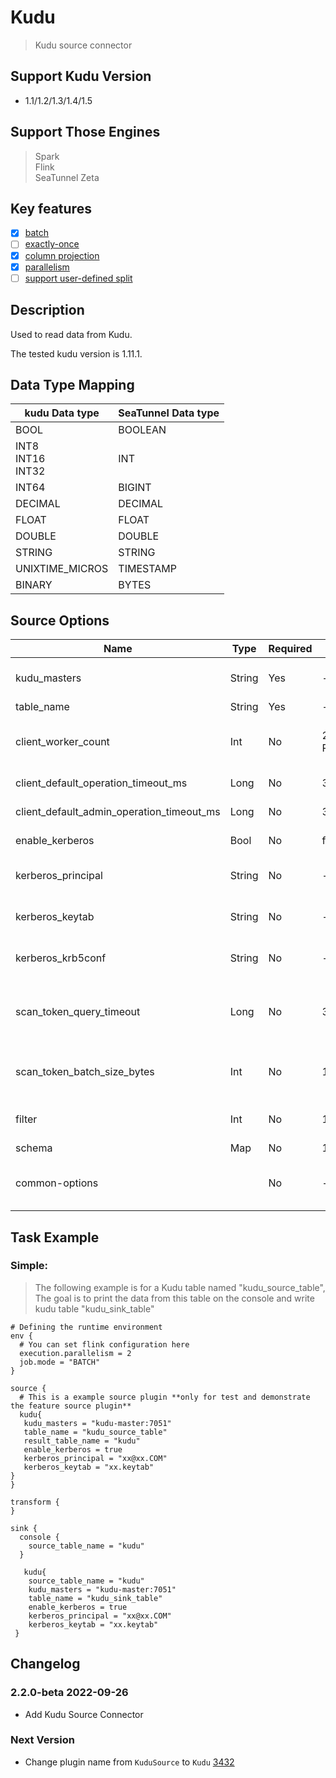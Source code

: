 # Kudu

> Kudu source connector

## Support Kudu Version

- 1.1/1.2/1.3/1.4/1.5

## Support Those Engines

> Spark<br/>
> Flink<br/>
> SeaTunnel Zeta<br/>

## Key features

- [x] [batch](../../concept/connector-v2-features.md)
- [ ] [exactly-once](../../concept/connector-v2-features.md)
- [x] [column projection](../../concept/connector-v2-features.md)
- [x] [parallelism](../../concept/connector-v2-features.md)
- [ ] [support user-defined split](../../concept/connector-v2-features.md)

## Description

Used to read data from Kudu.

The tested kudu version is 1.11.1.

## Data Type Mapping

|      kudu Data type      | SeaTunnel Data type |
|--------------------------|---------------------|
| BOOL                     | BOOLEAN             |
| INT8<br/>INT16<br/>INT32 | INT                 |
| INT64                    | BIGINT              |
| DECIMAL                  | DECIMAL             |
| FLOAT                    | FLOAT               |
| DOUBLE                   | DOUBLE              |
| STRING                   | STRING              |
| UNIXTIME_MICROS          | TIMESTAMP           |
| BINARY                   | BYTES               |

## Source Options

|                   Name                    |  Type  | Required |                    Default                     |                                               Description                                                |
|-------------------------------------------|--------|----------|------------------------------------------------|----------------------------------------------------------------------------------------------------------|
| kudu_masters                              | String | Yes      | -                                              | Kudu master address. Separated by ',',such as '192.168.88.110:7051'.                                     |
| table_name                                | String | Yes      | -                                              | The name of kudu table.                                                                                  |
| client_worker_count                       | Int    | No       | 2 * Runtime.getRuntime().availableProcessors() | Kudu worker count. Default value is twice the current number of cpu cores.                               |
| client_default_operation_timeout_ms       | Long   | No       | 30000                                          | Kudu normal operation time out.                                                                          |
| client_default_admin_operation_timeout_ms | Long   | No       | 30000                                          | Kudu admin operation time out.                                                                           |
| enable_kerberos                           | Bool   | No       | false                                          | Kerberos principal enable.                                                                               |
| kerberos_principal                        | String | No       | -                                              | Kerberos principal. Note that all zeta nodes require have this file.                                     |
| kerberos_keytab                           | String | No       | -                                              | Kerberos keytab. Note that all zeta nodes require have this file.                                        |
| kerberos_krb5conf                         | String | No       | -                                              | Kerberos krb5 conf. Note that all zeta nodes require have this file.                                     |
| scan_token_query_timeout                  | Long   | No       | 30000                                          | The timeout for connecting scan token. If not set, it will be the same as operationTimeout.              |
| scan_token_batch_size_bytes               | Int    | No       | 1024 * 1024                                    | Kudu scan bytes. The maximum number of bytes read at a time, the default is 1MB.                         |
| filter                                    | Int    | No       | 1024 * 1024                                    | Kudu scan filter expressions,Not supported yet.                                                          |
| schema                                    | Map    | No       | 1024 * 1024                                    | SeaTunnel Schema.                                                                                        |
| common-options                            |        | No       | -                                              | Source plugin common parameters, please refer to [Source Common Options](common-options.md) for details. |

## Task Example

### Simple:

> The following example is for a Kudu table named "kudu_source_table", The goal is to print the data from this table on the console and write kudu table "kudu_sink_table"

```hocon
# Defining the runtime environment
env {
  # You can set flink configuration here
  execution.parallelism = 2
  job.mode = "BATCH"
}

source {
  # This is a example source plugin **only for test and demonstrate the feature source plugin**
  kudu{
   kudu_masters = "kudu-master:7051"
   table_name = "kudu_source_table"
   result_table_name = "kudu"
   enable_kerberos = true
   kerberos_principal = "xx@xx.COM"
   kerberos_keytab = "xx.keytab"
}
}

transform {
}

sink {
  console {
    source_table_name = "kudu"
  }

   kudu{
    source_table_name = "kudu"
    kudu_masters = "kudu-master:7051"
    table_name = "kudu_sink_table"
    enable_kerberos = true
    kerberos_principal = "xx@xx.COM"
    kerberos_keytab = "xx.keytab"
 }
```

## Changelog

### 2.2.0-beta 2022-09-26

- Add Kudu Source Connector

### Next Version

- Change plugin name from `KuduSource` to `Kudu` [3432](https://github.com/apache/seatunnel/pull/3432)

